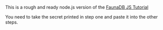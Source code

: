 This is a rough and ready node.js version of the [FaunaDB JS Tutorial](https://fauna.com/tutorials/crud)

You need to take the secret printed in step one and paste it into the other steps.
